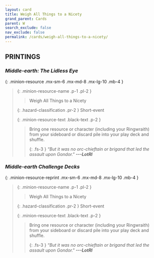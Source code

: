 ```yaml
---
layout: card
title: Weigh All Things to a Nicety
grand_parent: Cards
parent: W
search_exclude: false
nav_exclude: false
permalink: /cards/weigh-all-things-to-a-nicety/
---
```


## PRINTINGS


### _Middle-earth: The Lidless Eye_

{: .minion-resource .mx-sm-6 .mx-md-8 .mx-lg-10 .mb-4 }
> {: .minion-resource-name .p-1 .pl-2 }
> > <div class="hazard-mp"></div>
> > <div class="card-name">Weigh All Things to a Nicety</div>
>
> {: .hazard-classification .pr-2 }
> Short-event
>
> {: .minion-resource-text .black-text .p-2 }
> > Bring one resource or character (including your Ringwraith) from your sideboard or discard pile into your play deck and shuffle. 
> > 
> > {: .fs-3 } 
> > _“But it was no orc-chieftain or brigand that led the assault upon Gondor."_ ***---&#65279;LotRI*** 
> 

### _Middle-earth Challenge Decks_

{: .minion-resource-reprint .mx-sm-6 .mx-md-8 .mx-lg-10 .mb-4 }
> {: .minion-resource-name .p-1 .pl-2 }
> > <div class="hazard-mp"></div>
> > <div class="card-name">Weigh All Things to a Nicety</div>
>
> {: .hazard-classification .pr-2 }
> Short-event
>
> {: .minion-resource-text .black-text .p-2 }
> > Bring one resource or character (including your Ringwraith) from your sideboard or discard pile into your play deck and shuffle. 
> > 
> > {: .fs-3 } 
> > _“But it was no orc-chieftain or brigand that led the assault upon Gondor."_ ***---&#65279;LotRI*** 
> 

